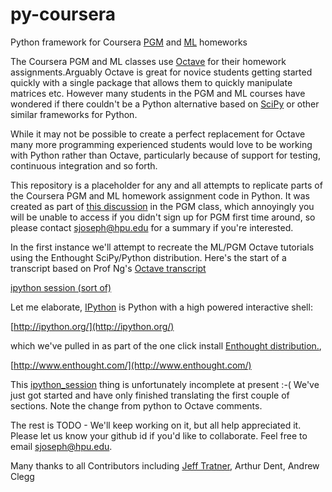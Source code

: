 py-coursera
===========

Python framework for Coursera [PGM](https://www.coursera.org/course/pgm) and
[ML](https://www.coursera.org/course/ml) homeworks

The Coursera PGM and ML classes use [Octave](http://www.gnu.org/software/octave/) 
for their homework assignments.Arguably Octave is great for novice students
getting started quickly with a single package that allows them to quickly
manipulate matrices etc.  However many students in the PGM and ML courses
have wondered if there couldn't be a Python alternative based on
[SciPy](http://www.scipy.org/) or other similar frameworks for Python.

While it may not be possible to create a perfect replacement for Octave many
more programming experienced students would love to be working with Python
rather than Octave, particularly because of support for testing, continuous
integration and so forth.

This repository is a placeholder for any and all attempts to replicate parts of
the Coursera PGM and ML homework assignment code in Python.  It was created as
part of [this discussion][OrigDisc]
in the PGM class, which annoyingly you will be unable to access if you didn't
sign up for PGM first time around, so please contact
[sjoseph@hpu.edu](mailto:sjoseph@hpu.edu) for a summary if you're interested.

In the first instance we'll attempt to recreate the ML/PGM Octave tutorials
using the Enthought SciPy/Python distribution.  Here's the start of a
transcript based on Prof Ng's [Octave transcript][OctaveTrans]

[ipython session (sort of)](https://github.com/tansaku/py-coursera/blob/master/ipython_session.py)

Let me elaborate, [IPython](http://ipython.org) is Python with a high powered interactive shell:

[http://ipython.org/](http://ipython.org/)

which we've pulled in as part of the one click install [Enthought distribution.](http://www.enthought.com),

[http://www.enthought.com/](http://www.enthought.com/)

This [ipython_session][IPSession] thing is unfortunately incomplete at present
:-(  We've just got started and have only finished translating the first couple
of sections.  Note the change from python to Octave comments.

The rest is TODO - We'll keep working on it, but all help appreciated it.
Please let us know your github id if you'd like to collaborate. Feel free to
email [sjoseph@hpu.edu](mailto:sjoseph@hpu.edu).

[OctaveTrans]: http://spark-university.s3.amazonaws.com/stanford-pgm/slides/octave_session.m
[IPSession]: https://github.com/tansaku/py-coursera/blob/master/ipython_session.py
[OrigDisc]: https://class.coursera.org/pgm/forum/thread?thread_id=2382

Many thanks to all Contributors including [Jeff Tratner](https://github.com/jtratner), Arthur Dent, Andrew Clegg
